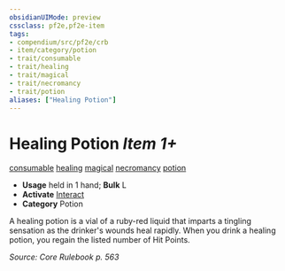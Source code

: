 ```yaml
---
obsidianUIMode: preview
cssclass: pf2e,pf2e-item
tags:
- compendium/src/pf2e/crb
- item/category/potion
- trait/consumable
- trait/healing
- trait/magical
- trait/necromancy
- trait/potion
aliases: ["Healing Potion"]
---
```

# Healing Potion *Item 1+*  
[consumable](/rules/traits/consumable.md)  [healing](/rules/traits/healing.md)  [magical](/rules/traits/magical.md)  [necromancy](/rules/traits/necromancy.md)  [potion](/rules/traits/potion.md)  

- **Usage** held in 1 hand; **Bulk** L
- **Activate** [Interact](/rules/actions/interact.md)
- **Category** Potion

A healing potion is a vial of a ruby-red liquid that imparts a tingling sensation as the drinker's wounds heal rapidly. When you drink a healing potion, you regain the listed number of Hit Points.

*Source: Core Rulebook p. 563*